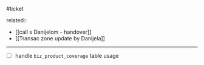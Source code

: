 #ticket 

related:: 
- [[call s Danijelom - handover]]
- [[Transac zone update by Danijela]]
___

- [ ] handle `biz_product_coverage` table usage
